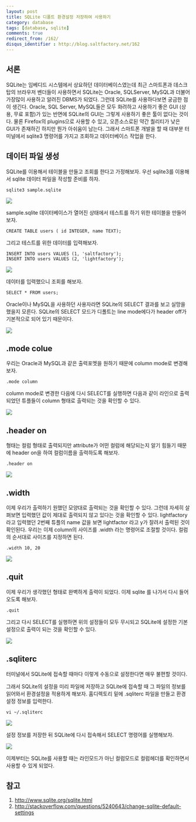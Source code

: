 ```yaml
---
layout: post
title: SQLite 디폴트 환경설정 저장하여 사용하기
category: database
tags: [database, sqlite]
comments: true
redirect_from: /162/
disqus_identifier : http://blog.saltfactory.net/162
---
```


## 서론

SQLite는 임베디드 시스템에서 상요하던 데이터베이스였는데 최근 스마트폰과 데스크탑의 브라우저 벤더들이 사용하면서 SQLite는 Oracle, SQLServer, MySQL과 더불어 가장많이 사용하고 알려진 DBMS가 되었다. 그런데 SQLite를 사용하다보면 궁금한 점이 생긴다. Oracle, SQL Server, MySQL들은 모두 화려하고 사용하기 좋은 GUI (상용, 무료 포함)가 있는 반면에 SQLite의 GUI는 그렇게 사용하기 좋은 툴이 없다는 것이다. 물론 Firefox의 plugins으로 사용할 수 있고, 오픈소스로된 약간 퀄리티가 낮은 GUI가 존재하긴 하지만 뭔가 아쉬움이 남는다. 그래서 스마트폰 개발을 할 때 대부분 터미널에서 sqlite3 명령어를 가지고 조회하고 데이터베이스 작업을 한다.

<!--more-->


## 데이터 파일 생성

SQLite를 이용해서 테이블을 만들고 조회를 한다고 가정해보자.
우선 sqlite3를 이용해서 sqlite 데이터 파일을 작성할 준비를 하자.

```
sqlite3 sample.sqlite
```

![](http://hbn-blog-assets.s3.amazonaws.com/saltfactory/images/14fa5869-cad7-45d1-be49-f23dc77433dc)

sample.sqlite 데이터베이스가 열어진 상태에서 테스트를 하기 위한 테이블을 만들어보자.

```
CREATE TABLE users ( id INTEGER, name TEXT);
```

그리고 테스트를 위한 데이터를 입력해보자.

```
INSERT INTO users VALUES (1, 'saltfactory');
INSERT INTO users VALUES (2, 'lightfactory');

```

![](http://hbn-blog-assets.s3.amazonaws.com/saltfactory/images/14a23d35-df3e-4263-95f3-50a2ce3f2f82)

데이터를 입력했으니 조회를 해보자.

```
SELECT * FROM users;
```

Oracle이나 MySQL을 사용하던 사용자라면 SQLite의 SELECT 결과를 보고 실망을 했을지 모른다. SQLite의 SELECT 모드가 디폴트는 line mode에다가 header off가 기본적으로 되어 있기 때문이다.

![](http://hbn-blog-assets.s3.amazonaws.com/saltfactory/images/6a285f2d-9393-4b70-824f-265a0d387475)

## .mode colue

우리는 Oracle과 MySQL과 같은 출력포멧을 원하기 때문에 column mode로 변경해보자.

```
.mode column
```

column mode로 변경한 다음에 다시 SELECT를 실행하면 다음과 같이 라인으로 출력되었던 튜플들이 column 형태로 출력되는 것을 확인할 수 있다.

![](http://hbn-blog-assets.s3.amazonaws.com/saltfactory/images/5736bd7e-0feb-4582-bafc-16c61495da5c)


## .header on

형태는 컬럼 형태로 출력되지만 attribute가 어떤 컬럼에 해당되는지 알기 힘들기 때문에 header on을 하여 컬럼이름을 출력하도록 해보자.

```
.header on
```

![](http://hbn-blog-assets.s3.amazonaws.com/saltfactory/images/5062f007-8cf7-4a7f-a63b-a0f584c1db69)

## .width

이제 우리가 출력하기 원했던 모양대로 출력되는 것을 확인할 수 있다. 그런데 자세히 살펴보면 입력했던 값이 제대로 출력되지 않고 있다는 것을 확인할 수 있다. lightfactory 라고 입력했던 2번째 튜플의 name 값을 보면 lightfactor 라고 y가 잘려서 출력된 것이 확인된다. 우리는 이제 column의 사이즈를 .width 라는 명령어로 조절할 것이다. 컬럼의 순서대로 사이즈를 지정하면 된다.

```
.width 10, 20
```

![](http://hbn-blog-assets.s3.amazonaws.com/saltfactory/images/2c8a52e3-bea1-4315-8f27-754215127d82)

## .quit

이제 우리가 생각했던 형태로 완벽하게 출력이 되었다. 이제 sqlite 를 나가서 다시 들어오도록 해보자.

```
.quit
```

그리고 다시 SELECT를 실행하면 위의 설정들이 모두 무시되고 SQLite에 설정한 기본 설정으로 출력이 되는 것을 확인할 수 있다.

![](http://hbn-blog-assets.s3.amazonaws.com/saltfactory/images/c810862c-fe77-484a-bab5-d20bf4a35018)

## .sqliterc

터미널에서 SQLite에 접속할 때마다 이렇게 수동으로 설정한다면 매우 불편할 것이다.

그래서 SQLite의 설정을 미리 파일에 저장하고 SQLite에 접속할 때 그 파일의 정보를 읽어와서 환경설정을 적용하게 해보자.
홈디렉토리 밑에 .sqliterc 파일을 만들고 환경설정 정보를 입력한다.

```
vi ~/.sqliterc
```

![](http://hbn-blog-assets.s3.amazonaws.com/saltfactory/images/c43672be-6d1e-49ce-919d-2199565ba9cf)

설정 정보를 저장한 뒤 SQLite에 다시 접속해서 SELECT 명령어를 실행해보자.

![](http://hbn-blog-assets.s3.amazonaws.com/saltfactory/images/530d1c60-40bd-428e-9e2c-2955c2389d56)

이제부터는 SQLite를 사용할 때는 라인모드가 아닌 컬럼모드로 컬럼헤더를 확인하면서 사용할 수 있게 되었다.

## 참고

1. http://www.sqlite.org/sqlite.html
2. http://stackoverflow.com/questions/5240643/change-sqlite-default-settings


